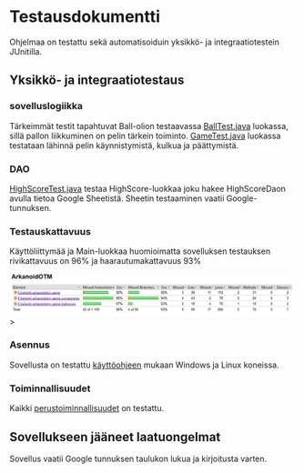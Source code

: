 # Testausdokumentti

Ohjelmaa on testattu sekä automatisoiduin yksikkö- ja integraatiotestein JUnitilla.

## Yksikkö- ja integraatiotestaus

### sovelluslogiikka

Tärkeimmät testit tapahtuvat Ball-olion testaavassa [BallTest.java](https://github.com/wood101/otm-harjoitustyo/blob/master/ArkanoidOTM/src/test/java/BallTest.java) luokassa, sillä pallon liikkuminen on pelin tärkein toiminto.
[GameTest.java](https://github.com/wood101/otm-harjoitustyo/blob/master/ArkanoidOTM/src/test/java/GameTest.java) luokassa testataan lähinnä pelin käynnistymistä, kulkua ja päättymistä.

### DAO

[HighScoreTest.java](https://github.com/wood101/otm-harjoitustyo/blob/master/ArkanoidOTM/src/test/java/HighScoreTest.java) testaa HighScore-luokkaa joku hakee HighScoreDaon avulla tietoa Google Sheetistä. Sheetin testaaminen vaatii Google-tunnuksen.

### Testauskattavuus

Käyttöliittymää ja Main-luokkaa huomioimatta sovelluksen testauksen rivikattavuus on 96% ja haarautumakattavuus 93%

<img src="https://raw.githubusercontent.com/wood101/otm-harjoitustyo/master/dokumentaatio/kuvat/jacoco.png">>


### Asennus

Sovellusta on testattu [käyttöohjeen](https://github.com/mluukkai/OtmTodoApp/blob/master/dokumentaatio/kayttoohje.md) mukaan Windows ja Linux koneissa.

### Toiminnallisuudet

Kaikki [perustoiminnallisuudet](http://github.com/wood101/otm-harjoitustyo/blob/master/dokumentaatio/vaatimusmaarittely.md) on testattu.

## Sovellukseen jääneet laatuongelmat

Sovellus vaatii Google tunnuksen taulukon lukua ja kirjoitusta varten.
